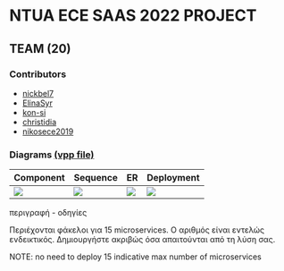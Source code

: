 # NTUA ECE SAAS 2022 PROJECT
  
## TEAM (20)

### Contributors
- [nickbel7](https://github.com/nickbel7)                  
- [ElinaSyr](https://github.com/ElinaSyr)                  
- [kon-si](https://github.com/kon-si)                    
- [christidia](https://github.com/christidia)
- [nikosece2019](https://github.com/nikosece2019)
  
### Diagrams [(vpp file)](https://github.com/ntua/saas2022-20/blob/master/architecture/Diagrams/Saas-Project.vpp)
| Component | Sequence | ER | Deployment
| --- | --- | --- | --- |
|![](https://github.com/ntua/saas2022-20/blob/master/architecture/Diagrams/Photos/Component-diagram.png) | ![](https://github.com/ntua/saas2022-20/blob/master/architecture/Diagrams/Photos/Sequence-diagram.png) | ![](https://github.com/ntua/saas2022-20/blob/master/architecture/Diagrams/Photos/ER-diagram.png) | ![](https://github.com/ntua/saas2022-20/blob/master/architecture/Diagrams/Photos/Deployment-diagram.png) |

περιγραφή - οδηγίες
  
Περιέχονται φάκελοι για 15 microservices. Ο αριθμός είναι εντελώς ενδεικτικός. Δημιουργήστε ακριβώς όσα απαιτούνται από τη λύση σας.
  
NOTE: no need to deploy 15 indicative max number of microservices  
  
  
